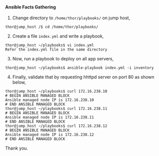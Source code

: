 #### Ansible Facts Gathering

1. Change directory to `/home/thor/playbooks/` on jump host,

```
thor@jump_host /$ cd /home/thor/playbooks/
```

2. Create a file `index.yml` and write a playbook,

```
thor@jump_host ~/playbooks$ vi index.yml
Refer the index.yml file in the same directory
```

3. Now, run a playbook to deploy on all app servers,

```
thor@jump_host ~/playbooks$ ansible-playbook index.yml -i inventory
```

4. Finally, validate that by requesting hhttpd server on port 80 as shown below,

```
thor@jump_host ~/playbooks$ curl 172.16.238.10
# BEGIN ANSIBLE MANAGED BLOCK
Ansible managed node IP is 172.16.238.10
# END ANSIBLE MANAGED BLOCK
thor@jump_host ~/playbooks$ curl 172.16.238.11
# BEGIN ANSIBLE MANAGED BLOCK
Ansible managed node IP is 172.16.238.11
# END ANSIBLE MANAGED BLOCK
thor@jump_host ~/playbooks$ curl 172.16.238.12
# BEGIN ANSIBLE MANAGED BLOCK
Ansible managed node IP is 172.16.238.12
# END ANSIBLE MANAGED BLOCK
```

Thank you.
